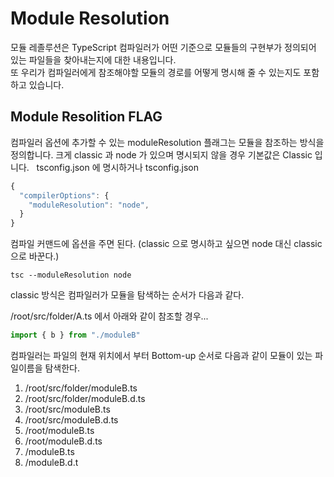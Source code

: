 
# Module Resolution
모듈 레졸루션은 TypeScript 컴파일러가 어떤 기준으로 모듈들의 구현부가 정의되어 있는 파일들을 찾아내는지에 대한 내용입니다.  
또 우리가 컴파일러에게 참조해야할 모듈의 경로를 어떻게 명시해 줄 수 있는지도 포함하고 있습니다.

## Module Resolition FLAG
컴파일러 옵션에 추가할 수 있는 moduleResolution 플래그는 모듈을 참조하는 방식을 정의합니다. 크게 classic 과 node 가 있으며 명시되지 않을 경우 기본값은 Classic 입니다.  
tsconfig.json 에 명시하거나
tsconfig.json
```TypeScript
{
  "compilerOptions": {
    "moduleResolution": "node",
  }
}
```
컴파일 커맨드에 옵션을 주면 된다. (classic 으로 명시하고 싶으면 node 대신 classic 으로 바꾼다.)
```
tsc --moduleResolution node
```

classic 방식은 컴파일러가 모듈을 탐색하는 순서가 다음과 같다.  
  
/root/src/folder/A.ts 에서 아래와 같이 참조할 경우...

```TypeScript
import { b } from "./moduleB"
```
컴파일러는 파일의 현재 위치에서 부터 Bottom-up 순서로 다음과 같이 모듈이 있는 파일이름을 탐색한다.

1. /root/src/folder/moduleB.ts
2. /root/src/folder/moduleB.d.ts
3. /root/src/moduleB.ts
4. /root/src/moduleB.d.ts
5. /root/moduleB.ts
6. /root/moduleB.d.ts
7. /moduleB.ts
8. /moduleB.d.t

